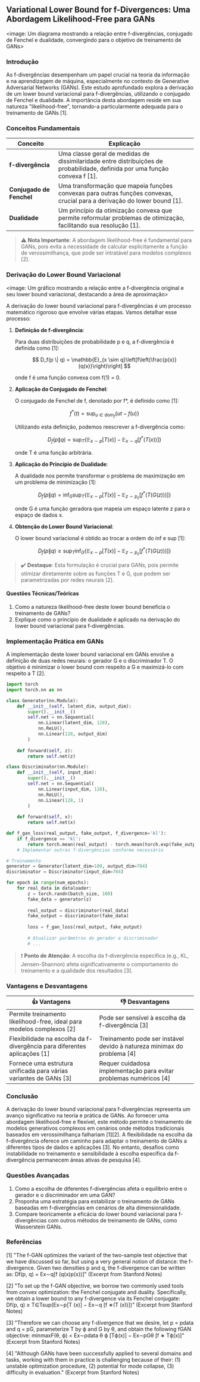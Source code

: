 ## Variational Lower Bound for f-Divergences: Uma Abordagem Likelihood-Free para GANs

<image: Um diagrama mostrando a relação entre f-divergências, conjugado de Fenchel e dualidade, convergindo para o objetivo de treinamento de GANs>

### Introdução

As f-divergências desempenham um papel crucial na teoria da informação e na aprendizagem de máquina, especialmente no contexto de Generative Adversarial Networks (GANs). Este estudo aprofundado explora a derivação de um lower bound variacional para f-divergências, utilizando o conjugado de Fenchel e dualidade. A importância desta abordagem reside em sua natureza "likelihood-free", tornando-a particularmente adequada para o treinamento de GANs [1].

### Conceitos Fundamentais

| Conceito                 | Explicação                                                   |
| ------------------------ | ------------------------------------------------------------ |
| **f-divergência**        | Uma classe geral de medidas de dissimilaridade entre distribuições de probabilidade, definida por uma função convexa f [1]. |
| **Conjugado de Fenchel** | Uma transformação que mapeia funções convexas para outras funções convexas, crucial para a derivação do lower bound [1]. |
| **Dualidade**            | Um princípio da otimização convexa que permite reformular problemas de otimização, facilitando sua resolução [1]. |

> ⚠️ **Nota Importante**: A abordagem likelihood-free é fundamental para GANs, pois evita a necessidade de calcular explicitamente a função de verossimilhança, que pode ser intratável para modelos complexos [2].

### Derivação do Lower Bound Variacional

<image: Um gráfico mostrando a relação entre a f-divergência original e seu lower bound variacional, destacando a área de aproximação>

A derivação do lower bound variacional para f-divergências é um processo matemático rigoroso que envolve várias etapas. Vamos detalhar esse processo:

1) **Definição de f-divergência**:
   
   Para duas distribuições de probabilidade p e q, a f-divergência é definida como [1]:

   $$
   D_f(p \| q) = \mathbb{E}_{x \sim q}\left[f\left(\frac{p(x)}{q(x)}\right)\right]
   $$

   onde f é uma função convexa com f(1) = 0.

2) **Aplicação do Conjugado de Fenchel**:
   
   O conjugado de Fenchel de f, denotado por f*, é definido como [1]:

   $$
   f^*(t) = \sup_{u \in \text{dom}_f} \{ut - f(u)\}
   $$

   Utilizando esta definição, podemos reescrever a f-divergência como:

   $$
   D_f(p \| q) = \sup_{T} \left\{\mathbb{E}_{x \sim p}[T(x)] - \mathbb{E}_{x \sim q}[f^*(T(x))]\right\}
   $$

   onde T é uma função arbitrária.

3) **Aplicação do Princípio de Dualidade**:
   
   A dualidade nos permite transformar o problema de maximização em um problema de minimização [1]:

   $$
   D_f(p \| q) = \inf_{G} \sup_{T} \left\{\mathbb{E}_{x \sim p}[T(x)] - \mathbb{E}_{z \sim p_z}[f^*(T(G(z)))]\right\}
   $$

   onde G é uma função geradora que mapeia um espaço latente z para o espaço de dados x.

4) **Obtenção do Lower Bound Variacional**:
   
   O lower bound variacional é obtido ao trocar a ordem do inf e sup [1]:

   $$
   D_f(p \| q) \geq \sup_{T} \inf_{G} \left\{\mathbb{E}_{x \sim p}[T(x)] - \mathbb{E}_{z \sim p_z}[f^*(T(G(z)))]\right\}
   $$

> ✔️ **Destaque**: Esta formulação é crucial para GANs, pois permite otimizar diretamente sobre as funções T e G, que podem ser parametrizadas por redes neurais [2].

#### Questões Técnicas/Teóricas

1. Como a natureza likelihood-free deste lower bound beneficia o treinamento de GANs?
2. Explique como o princípio de dualidade é aplicado na derivação do lower bound variacional para f-divergências.

### Implementação Prática em GANs

A implementação deste lower bound variacional em GANs envolve a definição de duas redes neurais: o gerador G e o discriminador T. O objetivo é minimizar o lower bound com respeito a G e maximizá-lo com respeito a T [2].

```python
import torch
import torch.nn as nn

class Generator(nn.Module):
    def __init__(self, latent_dim, output_dim):
        super().__init__()
        self.net = nn.Sequential(
            nn.Linear(latent_dim, 128),
            nn.ReLU(),
            nn.Linear(128, output_dim)
        )
    
    def forward(self, z):
        return self.net(z)

class Discriminator(nn.Module):
    def __init__(self, input_dim):
        super().__init__()
        self.net = nn.Sequential(
            nn.Linear(input_dim, 128),
            nn.ReLU(),
            nn.Linear(128, 1)
        )
    
    def forward(self, x):
        return self.net(x)

def f_gan_loss(real_output, fake_output, f_divergence='kl'):
    if f_divergence == 'kl':
        return torch.mean(real_output) - torch.mean(torch.exp(fake_output - 1))
    # Implementar outras f-divergências conforme necessário

# Treinamento
generator = Generator(latent_dim=100, output_dim=784)
discriminator = Discriminator(input_dim=784)

for epoch in range(num_epochs):
    for real_data in dataloader:
        z = torch.randn(batch_size, 100)
        fake_data = generator(z)
        
        real_output = discriminator(real_data)
        fake_output = discriminator(fake_data)
        
        loss = f_gan_loss(real_output, fake_output)
        
        # Atualizar parâmetros do gerador e discriminador
        # ...
```

> ❗ **Ponto de Atenção**: A escolha da f-divergência específica (e.g., KL, Jensen-Shannon) afeta significativamente o comportamento do treinamento e a qualidade dos resultados [3].

### Vantagens e Desvantagens

| 👍 Vantagens                                                  | 👎 Desvantagens                                               |
| ------------------------------------------------------------ | ------------------------------------------------------------ |
| Permite treinamento likelihood-free, ideal para modelos complexos [2] | Pode ser sensível à escolha da f-divergência [3]             |
| Flexibilidade na escolha da f-divergência para diferentes aplicações [1] | Treinamento pode ser instável devido à natureza minimax do problema [4] |
| Fornece uma estrutura unificada para várias variantes de GANs [3] | Requer cuidadosa implementação para evitar problemas numéricos [4] |

### Conclusão

A derivação do lower bound variacional para f-divergências representa um avanço significativo na teoria e prática de GANs. Ao fornecer uma abordagem likelihood-free e flexível, este método permite o treinamento de modelos generativos complexos em cenários onde métodos tradicionais baseados em verossimilhança falhariam [1][2]. A flexibilidade na escolha da f-divergência oferece um caminho para adaptar o treinamento de GANs a diferentes tipos de dados e aplicações [3]. No entanto, desafios como instabilidade no treinamento e sensibilidade à escolha específica da f-divergência permanecem áreas ativas de pesquisa [4].

### Questões Avançadas

1. Como a escolha de diferentes f-divergências afeta o equilíbrio entre o gerador e o discriminador em uma GAN?
2. Proponha uma estratégia para estabilizar o treinamento de GANs baseadas em f-divergências em cenários de alta dimensionalidade.
3. Compare teoricamente a eficácia do lower bound variacional para f-divergências com outros métodos de treinamento de GANs, como Wasserstein GANs.

### Referências

[1] "The f-GAN optimizes the variant of the two-sample test objective that we have discussed so far, but using a very general notion of distance: the f-divergence. Given two densities p and q, the f-divergence can be written as: Df(p, q) = Ex∼q[f (q(x)p(x))]" (Excerpt from Stanford Notes)

[2] "To set up the f-GAN objective, we borrow two commonly used tools from convex optimization: the Fenchel conjugate and duality. Specifically, we obtain a lower bound to any f-divergence via its Fenchel conjugate: Df(p, q) ≥ T∈Tsup(Ex∼p[T (x)] − Ex∼q [f ∗(T (x))])" (Excerpt from Stanford Notes)

[3] "Therefore we can choose any f-divergence that we desire, let p = pdata and q = pG, parameterize T by ϕ and G by θ, and obtain the following fGAN objective: minmaxF(θ, ϕ) = Ex∼pdata θ ϕ [Tϕ(x)] − Ex∼pGθ [f ∗ Tϕ(x)]" (Excerpt from Stanford Notes)

[4] "Although GANs have been successfully applied to several domains and tasks, working with them in practice is challenging because of their: (1) unstable optimization procedure, (2) potential for mode collapse, (3) difficulty in evaluation." (Excerpt from Stanford Notes)